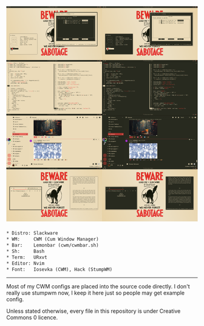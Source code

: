 ![Screen](images/cwm/3.png)
-----------------------
	* Distro: Slackware
	* WM:     CWM (Cum Window Manager)
	* Bar:    Lemonbar (cwm/cwmbar.sh)
	* Sh:     Bash
	* Term:   URxvt
	* Editor: Nvim
	* Font:   Iosevka (CWM), Hack (StumpWM)
-----------------------

Most of my CWM configs are placed into the source code directly. I
don't really use stumpwm now, I keep it here just so people may
get example config.

Unless stated otherwise, every file in this repository is under Creative Commons 0 licence.
